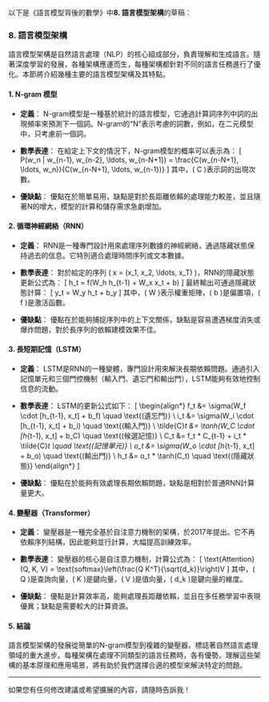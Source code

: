 以下是《語言模型背後的數學》中**8. 語言模型架構**的草稿：

### 8. 語言模型架構

語言模型架構是自然語言處理（NLP）的核心組成部分，負責理解和生成語言。隨著深度學習的發展，各種架構應運而生，每種架構都針對不同的語言任務進行了優化。本節將介紹幾種主要的語言模型架構及其特點。

#### 1. N-gram 模型

- **定義**：
  N-gram模型是一種基於統計的語言模型，它通過計算詞序列中詞的出現頻率來預測下一個詞。N-gram的“N”表示考慮的詞數，例如，在二元模型中，只考慮前一個詞。

- **數學表達**：
  在給定上下文的情況下，N-gram模型的概率可以表示為：
  \[
  P(w_n | w_{n-1}, w_{n-2}, \ldots, w_{n-N+1}) = \frac{C(w_{n-N+1}, \ldots, w_n)}{C(w_{n-N+1}, \ldots, w_{n-1})}
  \]
  其中，\( C \)表示詞的出現次數。

- **優缺點**：
  優點在於簡單易用，缺點是對於長距離依賴的處理能力較差，並且隨著N的增大，模型的計算和儲存需求急劇增加。

#### 2. 循環神經網絡（RNN）

- **定義**：
  RNN是一種專門設計用來處理序列數據的神經網絡，通過隱藏狀態保持過去的信息。它特別適合處理時間序列或文本數據。

- **數學表達**：
  對於給定的序列 \( x = (x_1, x_2, \ldots, x_T) \)，RNN的隱藏狀態更新公式為：
  \[
  h_t = f(W_h h_{t-1} + W_x x_t + b)
  \]
  最終輸出可通過隱藏狀態計算：
  \[
  y_t = W_y h_t + b_y
  \]
  其中，\( W \)表示權重矩陣，\( b \)是偏置項，\( f \)是激活函數。

- **優缺點**：
  優點在於能夠捕捉序列中的上下文關係，缺點是容易遭遇梯度消失或爆炸問題，對於長序列的依賴建模效果不佳。

#### 3. 長短期記憶（LSTM）

- **定義**：
  LSTM是RNN的一種變體，專門設計用來解決長期依賴問題。通過引入記憶單元和三個門控機制（輸入門、遺忘門和輸出門），LSTM能夠有效地控制信息的流動。

- **數學表達**：
  LSTM的更新公式如下：
  \[
  \begin{align*}
  f_t &= \sigma(W_f \cdot [h_{t-1}, x_t] + b_f) \quad \text{(遺忘門)} \\
  i_t &= \sigma(W_i \cdot [h_{t-1}, x_t] + b_i) \quad \text{(輸入門)} \\
  \tilde{C}_t &= \tanh(W_C \cdot [h_{t-1}, x_t] + b_C) \quad \text{(候選記憶)} \\
  C_t &= f_t * C_{t-1} + i_t * \tilde{C}_t \quad \text{(記憶單元)} \\
  o_t &= \sigma(W_o \cdot [h_{t-1}, x_t] + b_o) \quad \text{(輸出門)} \\
  h_t &= o_t * \tanh(C_t) \quad \text{(隱藏狀態)}
  \end{align*}
  \]

- **優缺點**：
  優點在於能夠有效處理長期依賴問題，缺點是相對於普通RNN計算量更大。

#### 4. 變壓器（Transformer）

- **定義**：
  變壓器是一種完全基於自注意力機制的架構，於2017年提出。它不再依賴序列結構，因此能夠並行計算，大幅提高訓練效率。

- **數學表達**：
  變壓器的核心是自注意力機制，計算公式為：
  \[
  \text{Attention}(Q, K, V) = \text{softmax}\left(\frac{Q K^T}{\sqrt{d_k}}\right)V
  \]
  其中，\( Q \)是查詢向量，\( K \)是鍵向量，\( V \)是值向量，\( d_k \)是鍵向量的維度。

- **優缺點**：
  優點是計算效率高，能夠處理長距離依賴，並且在多任務學習中表現優異；缺點是需要較大的計算資源。

#### 5. 結論

語言模型架構的發展從簡單的N-gram模型到複雜的變壓器，標誌著自然語言處理領域的重大進步。每種架構在處理不同類型的語言任務時，各有優勢。理解這些架構的基本原理和應用場景，將有助於我們選擇合適的模型來解決特定的問題。

---

如果您有任何修改建議或希望擴展的內容，請隨時告訴我！